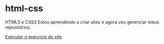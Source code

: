 # html-css
 HTML5 e CSS3
Estou aprendendo a criar sites e agora vou gerenciar meus repositórios.

<a href="https://mariliasantoz.github.io/html-css/exercicios/DESAFIOS%20CAP10/10%20site%20completo/android.html" target="external">Executar o exercicio do site<a>